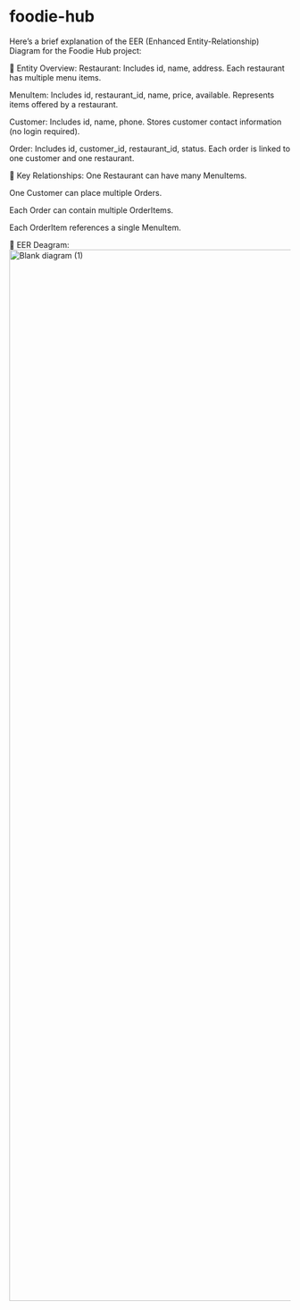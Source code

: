 # foodie-hub
Here’s a brief explanation of the EER (Enhanced Entity-Relationship) Diagram for the Foodie Hub project:

📌 Entity Overview:
Restaurant: Includes id, name, address. Each restaurant has multiple menu items.

MenuItem: Includes id, restaurant_id, name, price, available. Represents items offered by a restaurant.

Customer: Includes id, name, phone. Stores customer contact information (no login required).

Order: Includes id, customer_id, restaurant_id, status. Each order is linked to one customer and one restaurant.

🔗 Key Relationships:
One Restaurant can have many MenuItems.

One Customer can place multiple Orders.

Each Order can contain multiple OrderItems.

Each OrderItem references a single MenuItem.

📸 EER Deagram:
<img width="1422" height="1880" alt="Blank diagram (1)" src="https://github.com/user-attachments/assets/6bf257dc-fe0b-4009-b645-32638a4ae1d6" />




